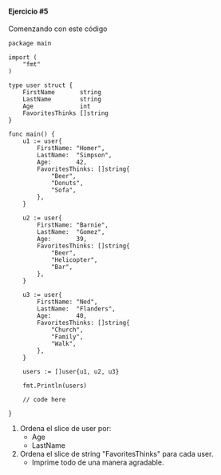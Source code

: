 #### Ejercicio #5

Comenzando con este código
```
package main

import (
	"fmt"
)

type user struct {
	FirstName       string
	LastName        string
	Age             int
	FavoritesThinks []string
}

func main() {
	u1 := user{
		FirstName: "Homer",
		LastName:  "Simpson",
		Age:       42,
		FavoritesThinks: []string{
			"Beer",
			"Donuts",
			"Sofa",
		},
	}

	u2 := user{
		FirstName: "Barnie",
		LastName:  "Gomez",
		Age:       39,
		FavoritesThinks: []string{
			"Beer",
			"Helicopter",
			"Bar",
		},
	}

	u3 := user{
		FirstName: "Ned",
		LastName:  "Flanders",
		Age:       40,
		FavoritesThinks: []string{
			"Church",
			"Family",
			"Walk",
		},
	}

	users := []user{u1, u2, u3}

	fmt.Println(users)

	// code here

}
```
1. Ordena el slice de user por:
    * Age
    * LastName
2. Ordena el slice de string "FavoritesThinks" para cada user.
    * Imprime todo de una manera agradable.
